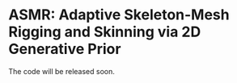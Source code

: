 # ASMR: Adaptive Skeleton-Mesh Rigging and Skinning via 2D Generative Prior

The code will be released soon.